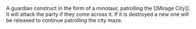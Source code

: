 A guardian construct in the form of a minotaur, patrolling the [[Mirage City]]. It will attack the party if they come across it. If it is destroyed a new one will be released to continue patrolling the city maze.